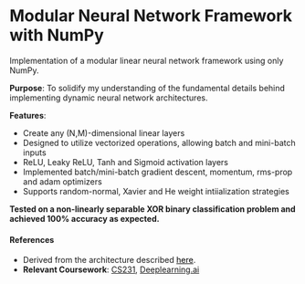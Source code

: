 # Modular Neural Network Framework with NumPy
Implementation of a modular linear neural network framework using only NumPy.

**Purpose**: To solidify my understanding of the fundamental details behind implementing dynamic neural network architectures.

**Features**: 
<ul>
    <li>Create any (N,M)-dimensional linear layers</li>
    <li>Designed to utilize vectorized operations, allowing batch and mini-batch inputs</li>
    <li>ReLU, Leaky ReLU, Tanh and Sigmoid activation layers </li>
    <li>Implemented batch/mini-batch gradient descent, momentum, rms-prop and adam optimizers</li>
    <li>Supports random-normal, Xavier and He weight intiialization strategies </li>
</ul>

**Tested on a non-linearly separable XOR binary classification problem and achieved 100% accuracy as expected.**

#### References
- Derived from the architecture described <a style="color:black" href='https://medium.com/towards-artificial-intelligence/nothing-but-numpy-understanding-creating-neural-networks-with-computational-graphs-from-scratch-6299901091b0'>here</a>.
- **Relevant Coursework**: [CS231](http://cs231n.stanford.edu/), [Deeplearning.ai](https://www.coursera.org/specializations/deep-learning)
